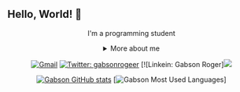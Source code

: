 ## Hello, World! 👋

<div align="center">

I'm a programming student

<details>
  <summary> More about me</summary>
<div align="left">
 
``` js
const Gabs = {
    personal: {
        fullName: 'Gabson Portela',
        birthDate: '1995-06-10',
        interests: ['music', 'games', 'language learning', 'movies'],
    },
    technical: {
        technologies: {
            frontEnd: {
                Javascript: ['Vanilla JS'],
                HTML: ['HTML5', 'Semantic HTML'],
                CSS: ['Bootstrap'],
            },
    }
}
```
  </div>
</details>

[![Gmail](https://img.shields.io/twitter/url?label=email&logo=gmail&style=social&url=http%3A%2F%2Fmailto%3Astephanyn7%40gmail.com)](mailto:gabsonrsp.dev@gmail.com)
[![Twitter: gabsonrogeer](https://img.shields.io/twitter/follow/gabsonrogeer?style=social)](https://twitter.com/GabsonRogeer)
[![Linkein: Gabson Roger][<img src="https://img.shields.io/badge/linkedin-%230077B5.svg?&style=for-the-badge&logo=linkedin&logoColor=white" />](https://www.linkedin.com/in/gabson-portela-6785b5176/)

  
[![Gabson GitHub stats](https://github-readme-stats.vercel.app/api?username=gabsonrogeer&show_icons=true&theme=onedark)](https://github.com/gabsonrogeer/github-readme-stats)
[![Gabson Most Used Languages](https://github-readme-stats.vercel.app/api/top-langs/?username=gabsonrogeer&layout=compact)]
